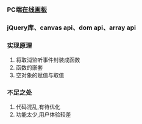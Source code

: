 ### PC端[在线画板](https://shenfeng1945.github.io/Canvas)
### jQuery库、canvas api、dom api、array api
### 实现原理
1. 将取消监听事件封装成函数
2. 函数的嵌套
3. 空对象的赋值与取值
### 不足之处
1. 代码混乱,有待优化
2. 功能太少,用户体验较差

